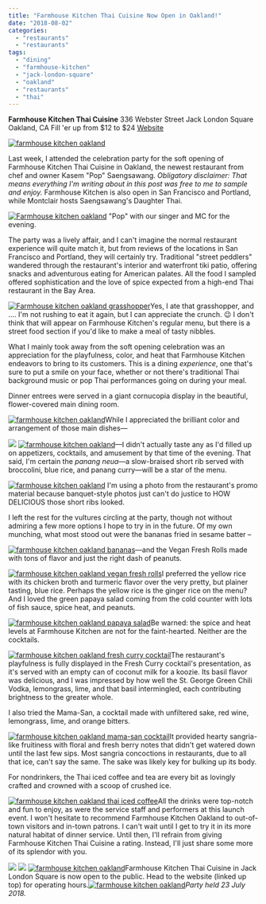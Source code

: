```yaml
---
title: "Farmhouse Kitchen Thai Cuisine Now Open in Oakland!"
date: "2018-08-02"
categories:
  - "restaurants"
  - "restaurants"
tags:
  - "dining"
  - "farmhouse-kitchen"
  - "jack-london-square"
  - "oakland"
  - "restaurants"
  - "thai"
---
```


**Farmhouse Kitchen Thai Cuisine** 336 Webster Street Jack London Square Oakland, CA Fill 'er up from $12 to $24 [Website](http://www.farmhouseoak.com/)

[![farmhouse kitchen oakland](http://s3.amazonaws.com/thegourmez-wpmedia/2018/08/Farmhouse-Kitchen-068-400x500.jpg)](http://s3.amazonaws.com/thegourmez-wpmedia/2018/08/Farmhouse-Kitchen-068.jpg)

Last week, I attended the celebration party for the soft opening of Farmhouse Kitchen Thai Cuisine in Oakland, the newest restaurant from chef and owner Kasem "Pop" Saengsawang. _Obligatory disclaimer: That means everything I'm writing about in this post was free to me to sample and enjoy._ Farmhouse Kitchen is also open in San Francisco and Portland, while Montclair hosts Saengsawang's Daughter Thai.




<div class="caption">

[![Farmhouse kitchen oakland](http://s3.amazonaws.com/thegourmez-wpmedia/2018/08/Farmhouse-Kitchen-041-500x407.jpg)](http://s3.amazonaws.com/thegourmez-wpmedia/2018/08/Farmhouse-Kitchen-041.jpg) "Pop" with our singer and MC for the evening.</div>


The party was a lively affair, and I can't imagine the normal restaurant experience will quite match it, but from reviews of the locations in San Francisco and Portland, they will certainly try. Traditional "street peddlers" wandered through the restaurant's interior and waterfront tiki patio, offering snacks and adventurous eating for American palates. All the food I sampled offered sophistication and the love of spice expected from a high-end Thai restaurant in the Bay Area.

[![Farmhouse kitchen oakland grasshopper](http://s3.amazonaws.com/thegourmez-wpmedia/2018/08/Farmhouse-Kitchen-028-500x457.jpg)](http://s3.amazonaws.com/thegourmez-wpmedia/2018/08/Farmhouse-Kitchen-028.jpg)Yes, I ate that grasshopper, and …. I'm not rushing to eat it again, but I can appreciate the crunch. 😉 I don't think that will appear on Farmhouse Kitchen's regular menu, but there is a street food section if you'd like to make a meal of tasty nibbles.

What I mainly took away from the soft opening celebration was an appreciation for the playfulness, color, and heat that Farmhouse Kitchen endeavors to bring to its customers. This is a dining _experience_, one that's sure to put a smile on your face, whether or not there's traditional Thai background music or pop Thai performances going on during your meal.

Dinner entrees were served in a giant cornucopia display in the beautiful, flower-covered main dining room.

[![farmhouse kitchen oakland](http://s3.amazonaws.com/thegourmez-wpmedia/2018/08/Farmhouse-Kitchen-015-500x368.jpg)](http://s3.amazonaws.com/thegourmez-wpmedia/2018/08/Farmhouse-Kitchen-015.jpg)While I appreciated the brilliant color and arrangement of those main dishes—

[![](http://s3.amazonaws.com/thegourmez-wpmedia/2018/08/Farmhouse-Kitchen-043-375x500.jpg)](http://s3.amazonaws.com/thegourmez-wpmedia/2018/08/Farmhouse-Kitchen-043.jpg) [![farmhouse kitchen oakland](http://s3.amazonaws.com/thegourmez-wpmedia/2018/08/Farmhouse-Kitchen-022-373x500.jpg)](http://s3.amazonaws.com/thegourmez-wpmedia/2018/08/Farmhouse-Kitchen-022.jpg)—I didn't actually taste any as I'd filled up on appetizers, cocktails, and amusement by that time of the evening. That said, I'm certain the _panang neua_—a slow-braised short rib served with broccolini, blue rice, and panang curry—will be a star of the menu.




<div class="caption">

[![farmhouse kitchen oakland](http://s3.amazonaws.com/thegourmez-wpmedia/2018/08/Panang-Nuea-500x375.jpg)](http://s3.amazonaws.com/thegourmez-wpmedia/2018/08/Panang-Nuea.jpg) I'm using a photo from the restaurant's promo material because banquet-style photos just can't do justice to HOW DELICIOUS those short ribs looked.</div>


I left the rest for the vultures circling at the party, though not without admiring a few more options I hope to try in in the future. Of my own munching, what most stood out were the bananas fried in sesame batter –

[![farmhouse kitchen oakland bananas](http://s3.amazonaws.com/thegourmez-wpmedia/2018/08/Farmhouse-Kitchen-023-438x500.jpg)](http://s3.amazonaws.com/thegourmez-wpmedia/2018/08/Farmhouse-Kitchen-023.jpg)—and the Vegan Fresh Rolls made with tons of flavor and just the right dash of peanuts.

[![farmhouse kitchen oakland vegan fresh rolls](http://s3.amazonaws.com/thegourmez-wpmedia/2018/08/Farmhouse-Kitchen-010-500x480.jpg)](http://s3.amazonaws.com/thegourmez-wpmedia/2018/08/Farmhouse-Kitchen-010.jpg)I preferred the yellow rice with its chicken broth and turmeric flavor over the very pretty, but plainer tasting, blue rice. Perhaps the yellow rice is the ginger rice on the menu? And I loved the green papaya salad coming from the cold counter with lots of fish sauce, spice heat, and peanuts.

[![farmhouse kitchen oakland papaya salad](http://s3.amazonaws.com/thegourmez-wpmedia/2018/08/Farmhouse-Kitchen-013-358x500.jpg)](http://s3.amazonaws.com/thegourmez-wpmedia/2018/08/Farmhouse-Kitchen-013.jpg)Be warned: the spice and heat levels at Farmhouse Kitchen are not for the faint-hearted. Neither are the cocktails.

[![farmhouse kitchen oakland fresh curry cocktail](http://s3.amazonaws.com/thegourmez-wpmedia/2018/08/Farmhouse-Kitchen-029-334x500.jpg)](http://s3.amazonaws.com/thegourmez-wpmedia/2018/08/Farmhouse-Kitchen-029.jpg)The restaurant's playfulness is fully displayed in the Fresh Curry cocktail's presentation, as it's served with an empty can of coconut milk for a koozie. Its basil flavor was delicious, and I was impressed by how well the St. George Green Chili Vodka, lemongrass, lime, and that basil intermingled, each contributing brightness to the greater whole.

I also tried the Mama-San, a cocktail made with unfiltered sake, red wine, lemongrass, lime, and orange bitters.

[![farmhouse kitchen oakland mama-san cocktail](http://s3.amazonaws.com/thegourmez-wpmedia/2018/08/Farmhouse-Kitchen-052-375x500.jpg)](http://s3.amazonaws.com/thegourmez-wpmedia/2018/08/Farmhouse-Kitchen-052.jpg)It provided hearty sangria-like fruitiness with floral and fresh berry notes that didn't get watered down until the last few sips. Most sangria concoctions in restaurants, due to all that ice, can't say the same. The sake was likely key for bulking up its body.

For nondrinkers, the Thai iced coffee and tea are every bit as lovingly crafted and crowned with a scoop of crushed ice.

[![farmhouse kitchen oakland thai iced coffee](http://s3.amazonaws.com/thegourmez-wpmedia/2018/08/Farmhouse-Kitchen-063-480x500.jpg)](http://s3.amazonaws.com/thegourmez-wpmedia/2018/08/Farmhouse-Kitchen-063.jpg)All the drinks were top-notch and fun to enjoy, as were the service staff and performers at this launch event. I won't hesitate to recommend Farmhouse Kitchen Oakland to out-of-town visitors and in-town patrons. I can't wait until I get to try it in its more natural habitat of dinner service. Until then, I'll refrain from giving Farmhouse Kitchen Thai Cuisine a rating. Instead, I'll just share some more of its splendor with you.

[![](http://s3.amazonaws.com/thegourmez-wpmedia/2018/08/Farmhouse-Kitchen-035-500x420.jpg)](http://s3.amazonaws.com/thegourmez-wpmedia/2018/08/Farmhouse-Kitchen-035.jpg) [![](http://s3.amazonaws.com/thegourmez-wpmedia/2018/08/Farmhouse-Kitchen-032-375x500.jpg)](http://s3.amazonaws.com/thegourmez-wpmedia/2018/08/Farmhouse-Kitchen-032.jpg) [![farmhouse kitchen oakland](http://s3.amazonaws.com/thegourmez-wpmedia/2018/08/Farmhouse-Kitchen-050-355x500.jpg)](http://s3.amazonaws.com/thegourmez-wpmedia/2018/08/Farmhouse-Kitchen-050.jpg)Farmhouse Kitchen Thai Cuisine in Jack London Square is now open to the public. Head to the website (linked up top) for operating hours.[![farmhouse kitchen oakland](http://s3.amazonaws.com/thegourmez-wpmedia/2018/08/Farmhouse-Kitchen-069-500x375.jpg)](http://s3.amazonaws.com/thegourmez-wpmedia/2018/08/Farmhouse-Kitchen-069.jpg)_Party held 23 July 2018._
